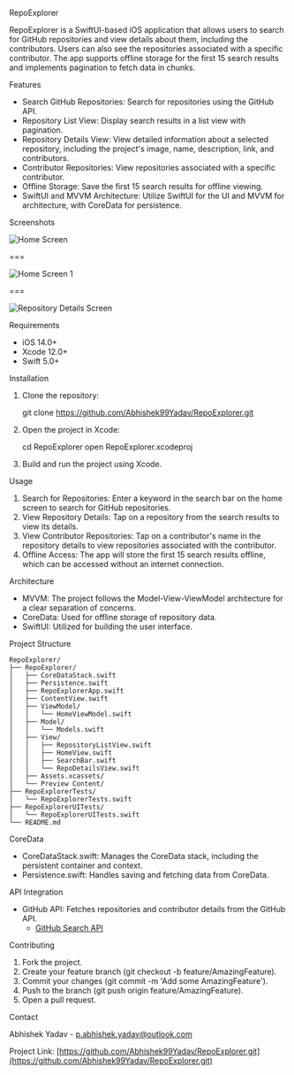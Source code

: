 RepoExplorer

RepoExplorer is a SwiftUI-based iOS application that allows users to search for GitHub repositories and view details about them, including the contributors. Users can also see the repositories associated with a specific contributor. The app supports offline storage for the first 15 search results and implements pagination to fetch data in chunks.

Features

- Search GitHub Repositories: Search for repositories using the GitHub API.
- Repository List View: Display search results in a list view with pagination.
- Repository Details View: View detailed information about a selected repository, including the project's image, name, description, link, and contributors.
- Contributor Repositories: View repositories associated with a specific contributor.
- Offline Storage: Save the first 15 search results for offline viewing.
- SwiftUI and MVVM Architecture: Utilize SwiftUI for the UI and MVVM for architecture, with CoreData for persistence.

Screenshots

![Home Screen](SS/Home.PNG)

===

![Home Screen 1](SS/Home1.PNG)

===

![Repository Details Screen](SS/RepositoryDetail.PNG)

Requirements

- iOS 14.0+
- Xcode 12.0+
- Swift 5.0+

Installation

1. Clone the repository:
   
   git clone https://github.com/Abhishek99Yadav/RepoExplorer.git
   
2. Open the project in Xcode:
   
   cd RepoExplorer
   open RepoExplorer.xcodeproj
   
3. Build and run the project using Xcode.

Usage

1. Search for Repositories: Enter a keyword in the search bar on the home screen to search for GitHub repositories.
2. View Repository Details: Tap on a repository from the search results to view its details.
3. View Contributor Repositories: Tap on a contributor's name in the repository details to view repositories associated with the contributor.
4. Offline Access: The app will store the first 15 search results offline, which can be accessed without an internet connection.

Architecture

- MVVM: The project follows the Model-View-ViewModel architecture for a clear separation of concerns.
- CoreData: Used for offline storage of repository data.
- SwiftUI: Utilized for building the user interface.

Project Structure

```
RepoExplorer/
├── RepoExplorer/
│   ├── CoreDataStack.swift
│   ├── Persistence.swift
│   ├── RepoExplorerApp.swift
│   ├── ContentView.swift
│   ├── ViewModel/
│   │   └── HomeViewModel.swift
│   ├── Model/
│   │   └── Models.swift
│   ├── View/
│   │   ├── RepositoryListView.swift
│   │   ├── HomeView.swift
│   │   ├── SearchBar.swift
│   │   └── RepoDetailsView.swift
│   ├── Assets.xcassets/
│   └── Preview Content/
├── RepoExplorerTests/
│   └── RepoExplorerTests.swift
├── RepoExplorerUITests/
│   └── RepoExplorerUITests.swift
└── README.md
```

CoreData

- CoreDataStack.swift: Manages the CoreData stack, including the persistent container and context.
- Persistence.swift: Handles saving and fetching data from CoreData.

API Integration

- GitHub API: Fetches repositories and contributor details from the GitHub API.
  - [GitHub Search API](https://developer.github.com/v3/search/)

Contributing

1. Fork the project.
2. Create your feature branch (git checkout -b feature/AmazingFeature).
3. Commit your changes (git commit -m 'Add some AmazingFeature').
4. Push to the branch (git push origin feature/AmazingFeature).
5. Open a pull request.

Contact

Abhishek Yadav - [p.abhishek.yadav@outlook.com](mailto:p.abhishek.yadav@outlook.com)

Project Link: [https://github.com/Abhishek99Yadav/RepoExplorer.git](https://github.com/Abhishek99Yadav/RepoExplorer.git)
